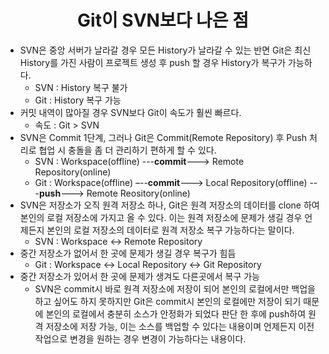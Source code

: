 # <center>Git이 SVN보다 나은 점</center>
- SVN은 중앙 서버가 날라갈 경우 모든 History가 날라갈 수 있는 반면 Git은 최신 History를 가진 사람이 프로젝트 생성 후 push 할 경우 History가 복구가 가능하다.
  - SVN : History 복구 불가
  - Git : History 복구 가능
- 커밋 내역이 많아질 경우 SVN보다 Git이 속도가 훨씬 빠르다.
  - 속도 : Git > SVN
- SVN은 Commit 1단계, 그러나 Git은 Commit(Remote Repository)  후 Push 처리로 협업 시 충돌을 좀 더 관리하기 편하게 할 수 있다.
  - SVN : Workspace(offline) ---**commit**---> Remote Repository(online)
  - Git : Workspace(offline) –--**commit**---> Local Repository(offline) ---**push**---> Remote Reository(online)
- SVN은 저장소가 오직 원격 저장소 하나, Git은 원격 저장소의 데이터를 clone 하여 본인의 로컬 저장소에 가지고 올 수 있다. 이는 원격 저장소에 문제가 생길 경우 언제든지 본인의 로컬 저장소의 데이터로 원격 저장소 복구 가능하다는 말이다.
  - SVN : Workspace <-> Remote Repository 
- 중간 저장소가 없어서 한 곳에 문제가 생길 경우 복구가 힘듬
  - Git : Workspace <-> Local Repository <-> Git Repository 
- 중간 저장소가 있어서 한 곳에 문제가 생겨도 다른곳에서 복구 가능
  - SVN은 commit시 바로 원격 저장소에 저장이 되어 본인의 로컬에서만 백업을 하고 싶어도 하지 못하지만 Git은 commit시 본인의 로컬에만 저장이 되기 때문에 본인의 로컬에서 충분히 소스가 안정화가 되었다 판단 한 후에 push하여 원격 저장소에 저장 가능, 이는 소스를 백업할 수 있다는 내용이며 언제든지 이전 작업으로 변경을 원하는 경우 변경이 가능하다는 내용이다.

